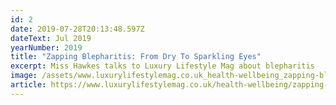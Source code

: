 ```yaml
---
id: 2
date: 2019-07-28T20:13:48.597Z
dateText: Jul 2019
yearNumber: 2019
title: "Zapping Blepharitis: From Dry To Sparkling Eyes"
excerpt: Miss Hawkes talks to Luxury Lifestyle Mag about blepharitis
image: /assets/www.luxurylifestylemag.co.uk_health-wellbeing_zapping-blepharitis-from-dry-to-sparkling-eyes_-laptop-with-hidpi-screen-.jpg
article: https://www.luxurylifestylemag.co.uk/health-wellbeing/zapping-blepharitis-from-dry-to-sparkling-eyes/
---
```


